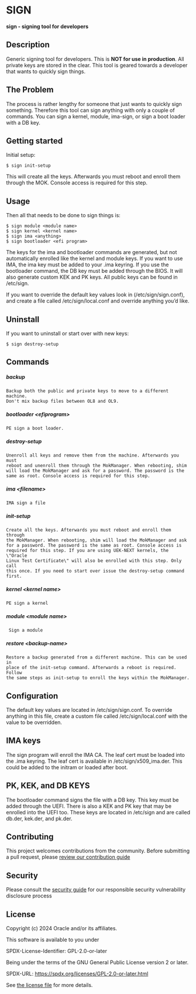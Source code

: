 # SIGN

**sign - signing tool for developers**

## Description

Generic signing tool for developers. This is **NOT for use in
production**. All private keys are stored in the clear. This tool is
geared towards a developer that wants to quickly sign things.

## The Problem

The process is rather lengthy for someone that just wants to quickly sign
something. Therefore this tool can sign anything with only a couple of commands.
You can sign a kernel, module, ima-sign, or sign a boot loader with a DB key.

## Getting started

Initial setup:

```
$ sign init-setup
```

This will create all the keys. Afterwards you must reboot and enroll them
through the MOK.  Console access is required for this step.

## Usage

Then all that needs to be done to sign things is:

```
$ sign module <module name>
$ sign kernel <kernel name>
$ sign ima <anything>
$ sign bootloader <efi program>
```

The keys for the ima and bootloader commands are generated, but not
automatically enrolled like the kernel and module keys. If you want to use
IMA, the ima key must be added to your .ima keyring. If you use the bootloader
command, the DB key must be added through the BIOS. It will also generate
custom KEK and PK keys. All public keys can be found in /etc/sign.

If you want to override the default key values look in (/etc/sign/sign.conf),
and create a file called /etc/sign/local.conf and override anything you’d like.

## Uninstall

If you want to uninstall or start over with new keys:

```
$ sign destroy-setup
```

## Commands

##### backup

    Backup both the public and private keys to move to a different machine.
    Don't mix backup files between OL8 and OL9.

##### bootloader \<efiprogram\>

    PE sign a boot loader.

##### destroy-setup

    Unenroll all keys and remove them from the machine. Afterwards you must
    reboot and unenroll them through the MokManager. When rebooting, shim
    will load the MokManager and ask for a password. The password is the
    same as root. Console access is required for this step.

##### ima \<filename\>

    IMA sign a file

##### init-setup

    Create all the keys. Afterwards you must reboot and enroll them through
    the MokManager. When rebooting, shim will load the MokManager and ask
    for a password. The password is the same as root. Console access is
    required for this step. If you are using UEK-NEXT kernels, the \"Oracle
    Linux Test Certificate\" will also be enrolled with this step. Only call
    this once. If you need to start over issue the destroy-setup command
    first.

##### kernel \<kernel name\>

    PE sign a kernel

##### module \<module name\>

     Sign a module

##### restore \<backup-name\>

    Restore a backup generated from a different machine. This can be used in
    place of the init-setup command. Afterwards a reboot is required. Follow
    the same steps as init-setup to enroll the keys within the MokManager.

## Configuration

The default key values are located in /etc/sign/sign.conf. To override
anything in this file, create a custom file called /etc/sign/local.conf
with the value to be overridden.

## IMA keys

The sign program will enroll the IMA CA. The leaf cert must be loaded
into the .ima keyring. The leaf cert is available in
/etc/sign/x509\_ima.der. This could be added to the initram or loaded
after boot.

## PK, KEK, and DB KEYS

The bootloader command signs the file with a DB key. This key must be
added through the UEFI. There is also a KEK and PK key that may be
enrolled into the UEFI too. These keys are located in /etc/sign and are
called db.der, kek.der, and pk.der.

## Contributing

This project welcomes contributions from the community. Before submitting a
pull request, please [review our contribution guide](./CONTRIBUTING.md)

## Security

Please consult the [security guide](./SECURITY.md) for our responsible
security vulnerability disclosure process

## License

Copyright (c) 2024 Oracle and/or its affiliates.

This software is available to you under

SPDX-License-Identifier: GPL-2.0-or-later

Being under the terms of the GNU General Public License version 2 or later.

SPDX-URL: https://spdx.org/licenses/GPL-2.0-or-later.html

See [the license file](./LICENSE.txt) for more details.

